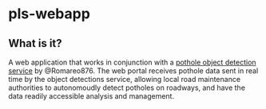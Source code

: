 # pls-webapp

## What is it?

A web application that works in conjunction with a [pothole object detection service](https://github.com/Romareo876/potholeLocationSystem) by @Romareo876.
The web portal receives pothole data sent in real time by the object detections service, allowing local road maintenance authorities to autonomoudly detect potholes on roadways, and have the data readily accessible analysis and management.

